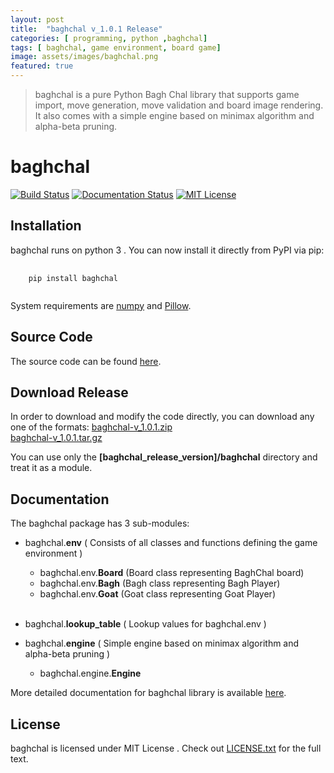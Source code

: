 ```yaml
---
layout: post
title:  "baghchal v_1.0.1 Release"
categories: [ programming, python ,baghchal]
tags: [ baghchal, game environment, board game]
image: assets/images/baghchal.png
featured: true
---
```

>baghchal is a pure Python Bagh Chal library that supports game import, move generation, move validation and board image rendering. It also comes with a simple engine based on minimax algorithm and alpha-beta pruning.

# baghchal

[![Build Status](https://travis-ci.org/basnetsoyuj/baghchal.svg?branch=master)](https://travis-ci.org/basnetsoyuj/baghchal) [![Documentation Status](https://readthedocs.org/projects/baghchal/badge/?version=latest)](https://baghchal.readthedocs.io/en/latest/?badge=latest) [![MIT License](https://img.shields.io/badge/license-MIT-blue.svg?style=flat)](http://choosealicense.com/licenses/mit/)
 
## <i class="far fa-arrow-alt-circle-down" style="font-size:0.9em"></i> Installation
baghchal runs on python 3 . You can now install it directly from PyPI via pip:

<pre>
	<code>
	pip install baghchal
	</code>
</pre>

System requirements are [numpy](https://pypi.org/project/numpy/) and  [Pillow](https://pypi.org/project/Pillow/).

## <i class="fas fa-code" style="font-size:0.9em"></i> Source Code
The source code can be found [here](https://github.com/basnetsoyuj/baghchal).

## <i class="far fa-file-archive" style="font-size:0.9em"></i> Download Release
In order to download and modify the code directly, you can download any one of the formats:
[baghchal-v_1.0.1.zip](https://github.com/basnetsoyuj/baghchal/archive/v_1.0.1.zip)
<br>
[baghchal-v_1.0.1.tar.gz](https://github.com/basnetsoyuj/baghchal/archive/v_1.0.1.tar.gz)

You can use only the **[baghchal_release_version]/baghchal** directory and treat it as a module.

## <i class="fas fa-book" style="font-size:0.9em"></i> Documentation 
The baghchal package has 3 sub-modules:
* baghchal.**env** ( Consists of all classes and functions defining the game environment )
	* baghchal.env.**Board** (Board class representing BaghChal board)
	* baghchal.env.**Bagh** (Bagh class representing Bagh Player)
	* baghchal.env.**Goat** (Goat class representing Goat Player)
<br><br>

* baghchal.**lookup_table** ( Lookup values for baghchal.env )

* baghchal.**engine** ( Simple engine based on minimax algorithm and alpha-beta pruning )
	* baghchal.engine.**Engine**

More detailed documentation for baghchal library is available [here](https://baghchal.readthedocs.io/en/latest/).

## <i class="far fa-id-badge" style="font-size:0.9em"></i> License
baghchal is licensed under MIT License . Check out [LICENSE.txt](https://github.com/basnetsoyuj/baghchal/blob/master/LICENSE.txt) for the full text.

<script>
	if(window.location.href.includes('?darkmode')){
		document.write('<link rel="stylesheet" href="{{site.baseurl}}/assets/css/railscasts.css">');}
	else{
		document.write('<link rel="stylesheet" href="{{site.baseurl}}/assets/css/github.css">');
	}
</script>
<script src="{{site.baseurl}}/assets/js/highlight.pack.js"></script>
<script>hljs.initHighlightingOnLoad();</script>
